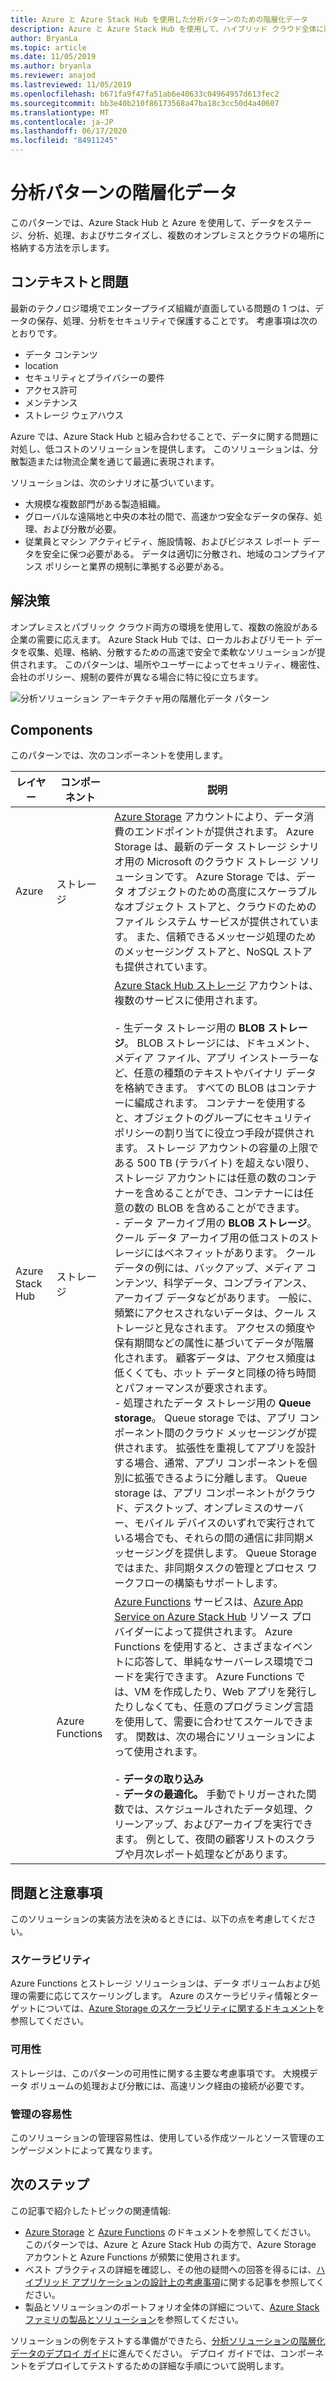 ```yaml
---
title: Azure と Azure Stack Hub を使用した分析パターンのための階層化データ
description: Azure と Azure Stack Hub を使用して、ハイブリッド クラウド全体に階層化データ ソリューションを実装する方法について説明します。
author: BryanLa
ms.topic: article
ms.date: 11/05/2019
ms.author: bryanla
ms.reviewer: anajod
ms.lastreviewed: 11/05/2019
ms.openlocfilehash: b671fa9f47fa51ab6e40633c04964957d613fec2
ms.sourcegitcommit: bb3e40b210f86173568a47ba18c3cc50d4a40607
ms.translationtype: MT
ms.contentlocale: ja-JP
ms.lasthandoff: 06/17/2020
ms.locfileid: "84911245"
---
```

# <a name="tiered-data-for-analytics-pattern"></a>分析パターンの階層化データ

このパターンでは、Azure Stack Hub と Azure を使用して、データをステージ、分析、処理、およびサニタイズし、複数のオンプレミスとクラウドの場所に格納する方法を示します。

## <a name="context-and-problem"></a>コンテキストと問題

最新のテクノロジ環境でエンタープライズ組織が直面している問題の 1 つは、データの保存、処理、分析をセキュリティで保護することです。 考慮事項は次のとおりです。

- データ コンテンツ
- location
- セキュリティとプライバシーの要件
- アクセス許可
- メンテナンス
- ストレージ ウェアハウス

Azure では、Azure Stack Hub と組み合わせることで、データに関する問題に対処し、低コストのソリューションを提供します。 このソリューションは、分散製造または物流企業を通じて最適に表現されます。

ソリューションは、次のシナリオに基づいています。

- 大規模な複数部門がある製造組織。
- グローバルな遠隔地と中央の本社の間で、高速かつ安全なデータの保存、処理、および分散が必要。
- 従業員とマシン アクティビティ、施設情報、およびビジネス レポート データを安全に保つ必要がある。 データは適切に分散され、地域のコンプライアンス ポリシーと業界の規制に準拠する必要がある。

## <a name="solution"></a>解決策

オンプレミスとパブリック クラウド両方の環境を使用して、複数の施設がある企業の需要に応えます。 Azure Stack Hub では、ローカルおよびリモート データを収集、処理、格納、分散するための高速で安全で柔軟なソリューションが提供されます。 このパターンは、場所やユーザーによってセキュリティ、機密性、会社のポリシー、規制の要件が異なる場合に特に役に立ちます。

![分析ソリューション アーキテクチャ用の階層化データ パターン](media/pattern-tiered-data-analytics/solution-architecture.png)

## <a name="components"></a>Components

このパターンでは、次のコンポーネントを使用します。

| レイヤー | コンポーネント | 説明 |
|----------|-----------|-------------|
| Azure | ストレージ | [Azure Storage](/azure/storage/) アカウントにより、データ消費のエンドポイントが提供されます。 Azure Storage は、最新のデータ ストレージ シナリオ用の Microsoft のクラウド ストレージ ソリューションです。 Azure Storage では、データ オブジェクトのための高度にスケーラブルなオブジェクト ストアと、クラウドのためのファイル システム サービスが提供されています。 また、信頼できるメッセージ処理のためのメッセージング ストアと、NoSQL ストアも提供されています。 |
| Azure Stack Hub | ストレージ | [Azure Stack Hub ストレージ](/azure-stack/user/azure-stack-storage-overview) アカウントは、複数のサービスに使用されます。<br><br>-  生データ ストレージ用の **BLOB ストレージ**。 BLOB ストレージには、ドキュメント、メディア ファイル、アプリ インストーラーなど、任意の種類のテキストやバイナリ データを格納できます。 すべての BLOB はコンテナーに編成されます。 コンテナーを使用すると、オブジェクトのグループにセキュリティ ポリシーの割り当てに役立つ手段が提供されます。 ストレージ アカウントの容量の上限である 500 TB (テラバイト) を超えない限り、ストレージ アカウントには任意の数のコンテナーを含めることができ、コンテナーには任意の数の BLOB を含めることができます。<br>-  データ アーカイブ用の **BLOB ストレージ**。 クール データ アーカイブ用の低コストのストレージにはベネフィットがあります。 クール データの例には、バックアップ、メディア コンテンツ、科学データ、コンプライアンス、アーカイブ データなどがあります。 一般に、頻繁にアクセスされないデータは、クール ストレージと見なされます。 アクセスの頻度や保有期間などの属性に基づいてデータが階層化されます。 顧客データは、アクセス頻度は低くくても、ホット データと同様の待ち時間とパフォーマンスが要求されます。<br>-  処理されたデータ ストレージ用の **Queue storage**。 Queue storage では、アプリ コンポーネント間のクラウド メッセージングが提供されます。 拡張性を重視してアプリを設計する場合、通常、アプリ コンポーネントを個別に拡張できるように分離します。 Queue storage は、アプリ コンポーネントがクラウド、デスクトップ、オンプレミスのサーバー、モバイル デバイスのいずれで実行されている場合でも、それらの間の通信に非同期メッセージングを提供します。 Queue Storage ではまた、非同期タスクの管理とプロセス ワークフローの構築もサポートします。 |
| | Azure Functions | [Azure Functions](/azure/azure-functions/) サービスは、[Azure App Service on Azure Stack Hub](/azure-stack/operator/azure-stack-app-service-overview) リソース プロバイダーによって提供されます。 Azure Functions を使用すると、さまざまなイベントに応答して、単純なサーバーレス環境でコードを実行できます。 Azure Functions では、VM を作成したり、Web アプリを発行したりしなくても、任意のプログラミング言語を使用して、需要に合わせてスケールできます。 関数は、次の場合にソリューションによって使用されます。<br><br>- **データの取り込み**<br>- **データの最適化。** 手動でトリガーされた関数では、スケジュールされたデータ処理、クリーンアップ、およびアーカイブを実行できます。 例として、夜間の顧客リストのスクラブや月次レポート処理などがあります。|

## <a name="issues-and-considerations"></a>問題と注意事項

このソリューションの実装方法を決めるときには、以下の点を考慮してください。

### <a name="scalability"></a>スケーラビリティ

Azure Functions とストレージ ソリューションは、データ ボリュームおよび処理の需要に応じてスケーリングします。 Azure のスケーラビリティ情報とターゲットについては、[Azure Storage のスケーラビリティに関するドキュメント](/azure/storage/common/storage-scalability-targets)を参照してください。

### <a name="availability"></a>可用性

ストレージは、このパターンの可用性に関する主要な考慮事項です。 大規模データ ボリュームの処理および分散には、高速リンク経由の接続が必要です。

### <a name="manageability"></a>管理の容易性

このソリューションの管理容易性は、使用している作成ツールとソース管理のエンゲージメントによって異なります。

## <a name="next-steps"></a>次のステップ

この記事で紹介したトピックの関連情報:

- [Azure Storage](/azure/storage/) と [Azure Functions](/azure/azure-functions/) のドキュメントを参照してください。 このパターンでは、Azure と Azure Stack Hub の両方で、Azure Storage アカウントと Azure Functions が頻繁に使用されます。
- ベスト プラクティスの詳細を確認し、その他の疑問への回答を得るには、[ハイブリッド アプリケーションの設計上の考慮事項](overview-app-design-considerations.md)に関する記事を参照してください。
- 製品とソリューションのポートフォリオ全体の詳細について、[Azure Stack ファミリの製品とソリューション](/azure-stack)を参照してください。

ソリューションの例をテストする準備ができたら、[分析ソリューションの階層化データのデプロイ ガイド](https://aka.ms/tiereddatadeploy)に進んでください。 デプロイ ガイドでは、コンポーネントをデプロイしてテストするための詳細な手順について説明します。
